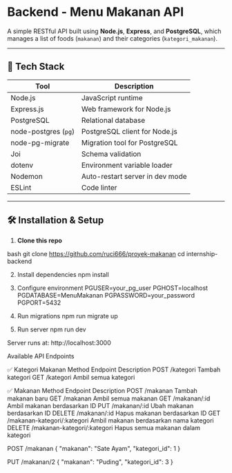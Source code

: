 # Backend - Menu Makanan API

A simple RESTful API built using **Node.js**, **Express**, and **PostgreSQL**, which manages a list of foods (`makanan`) and their categories (`kategori_makanan`).

---

## 🚀 Tech Stack

| Tool         | Description                          |
|--------------|--------------------------------------|
| Node.js      | JavaScript runtime                   |
| Express.js   | Web framework for Node.js            |
| PostgreSQL   | Relational database                  |
| node-postgres (`pg`) | PostgreSQL client for Node.js |
| node-pg-migrate | Migration tool for PostgreSQL     |
| Joi          | Schema validation                    |
| dotenv       | Environment variable loader          |
| Nodemon      | Auto-restart server in dev mode      |
| ESLint       | Code linter                          |

---

## 🛠️ Installation & Setup

1. **Clone this repo**

bash
git clone https://github.com/ruci666/proyek-makanan
cd internship-backend


2.	Install dependencies
npm install

3.	Configure environment
PGUSER=your_pg_user
PGHOST=localhost
PGDATABASE=MenuMakanan
PGPASSWORD=your_password
PGPORT=5432

4. Run migrations
npm run migrate up

5. Run server
npm run dev

Server runs at: http://localhost:3000

Available API Endpoints

✅ Kategori Makanan
Method         Endpoint           Description
POST        /kategori           Tambah kategori
GET         /kategori Ambil     semua kategori


✅ Makanan
Method         Endpoint                        Description
POST          /makanan                    Tambah makanan baru
GET           /makanan                    Ambil semua makanan
GET          /makanan/:id               Ambil makanan berdasarkan ID
PUT          /makanan/:id               Ubah makanan berdasarkan ID
DELETE      /makanan/:id                Hapus makanan berdasarkan ID
GET     /makanan-kategori/:kategori  Ambil makanan berdasarkan nama kategori
DELETE  /makanan-kategori/:kategori   Hapus semua makanan dalam kategori

POST /makanan
{
  "makanan": "Sate Ayam",
  "kategori_id": 1
}

PUT /makanan/2
{
  "makanan": "Puding",
  "kategori_id": 3
}